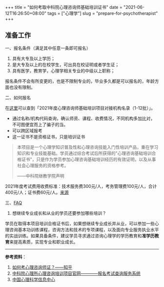 +++
title = "如何考取中科院心理咨询师基础培训证书"
date = "2021-06-12T16:26:50+08:00"
tags = ["心理学"]
slug = "prepare-for-psychotherapist"
+++

## 准备工作

一、报名条件（满足其中任意一条即可报名）

1. 具有大专及以上学历；
2. 是大专及以上的在校学生，可出具在校证明或者学生证；
3. 具有医学，教育学，心理学相关专业的中级以上职称；

报名条件不会有所变更的，也是不限制专业的，毕业多久都是可以报名的，年龄方面也没有限制。

二、如何报名

在[这里](https://jcpx.psych.ac.cn/iip/ArticleView/?GUID=DEB321AA-06FA-441B-8331-A64E3392C6D5)可以查到「2021年度心理咨询师基础培训项目对接机构名录（1-12批）」。

- 通过名称/机构代码查询，确认师资、课程、收费情况，不同机构多加比对，不可图便宜而上了骗子的当。
- 可以跨区域报考
- 这一证书不是资格证书，只是培训证书

> 本项目是一个心理学知识普及性和心理咨询技能入门性培训产品，重在学习知识和专业技能基础。学员通过综合考试后所获得的"心理咨询基础培训合格证书"，只是作为学员参加心理咨询基础培训经历的有效证明，以及从事社会心理服务的资格参考。
>
> ——中科院继教学院声明

2021年度考试费用收费标准：技术服务费300元/人，考务管理费100元/人，合计400元/人；证书费60元/人。[来源](https://jcpx.psych.ac.cn/iip/ArticleView/?GUID=2AB78DB3-F624-4D2E-B1DA-B762878CCC0C)

三、[FAQ](https://jcpx.psych.ac.cn/iip/ArticleView/?GUID=F99F73C0-F8C4-475A-AC86-1C2BDAF8DEF4)

1. 想继续专业成长和从业的学员还要参加哪些培训？

学员在取得本项目培训合格证书后，如果想继续专业成长并从业，可以参加一些心理咨询基本功训练课程，咨询方法和技术的专项课程，以及面向专业服务执业水平的实战训练。如果具备条件，建议学员寻求通过咨询心理学的学历教育和**准学历教育**来提高素质，实现专业和职业成长。

---

**参考资料**：

1. [如何考心理咨询师证？——知乎](https://zhuanlan.zhihu.com/p/344339445)
2. [中科院心理所心理咨询培训项目官网————报名考试查询服务系统](https://jcpx.psych.ac.cn/)
3. [中国心理科学信息中心](https://lib.psych.ac.cn/library/home)
